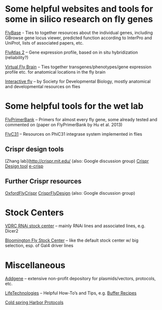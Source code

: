 # Some helpful websites and tools for some in silico research on fly genes

[FlyBase](http://flybase.org) - Ties to together resources about the individual genes, including GBrowse gene locus viewer, predicted function according to InterPro and UniProt, lists of associated papers, etc.

[FlyAtlas 2](http://flyatlas.gla.ac.uk/flyatlas/index.html) – Gene expression profile, based on in situ hybridization (reliability?)

[Virtual Fly Brain](http://www.virtualflybrain.org/site/vfb_site/home.htm) – Ties together transgenes/phenotypes/gene expression profile etc. for anatomical locations in the fly brain

[Interactive fly](http://www.sdbonline.org/sites/fly/aimain/1aahome.htm) – by Society for Developmental Biology, mostly anatomical and developmental resources on flies

# Some helpful tools for the wet lab

[FlyPrimerBank](http://www.flyrnai.org/FlyPrimerBank) – Primers for almost every fly gene, some already tested and commented on (paper on FlyPrimerBank by Hu et al. 2013)

[FlyC31](http://www.frontiers-in-genetics.org/flyc31/) – Resources on PhiC31 integrase system implemented in flies

## Crispr design tools 
[Zhang lab](http://crispr.mit.edu/ (also: Google discussion group)
[Crispr Design tool](http://tools.flycrispr.molbio.wisc.edu/targetFinder)
[e-crisp](http://www.e-crisp.org/E-CRISP)

## Further Crispr resources

[OxfordFlyCrispr](http://groups.mrcfgu.ox.ac.uk/liu-group/useful-links/oxfcrispr/oxfcrispr)
[CrisprFlyDesign](http://www.crisprflydesign.org/about-us/) (also: Google discussion group)

# Stock Centers

[VDRC RNAi stock center](http://stockcenter.vdrc.at/control/main) – mainly RNAi lines and associated lines, e.g. Dicer2

[Bloomington Fly Stock Center](http://flystocks.bio.indiana.edu/) – like the default stock center w/ big selection, esp. of Gal4 driver lines

# Miscellaneous

[Addgene](https://www.addgene.org) – extensive non-profit depository for plasmids/vectors, protocols, etc.

[LifeTechnologies](http://www.lifetechnologies.com) – Helpful How-To’s and Tips, e.g. [Buffer Recipes](http://www.lifetechnologies.com/uk/en/home/life-science/cell-analysis/cellular-imaging/ihc/zymed-buffer-recipes.html)

[Cold spring Harbor Protocols](http://cshprotocols.cshlp.org/)
